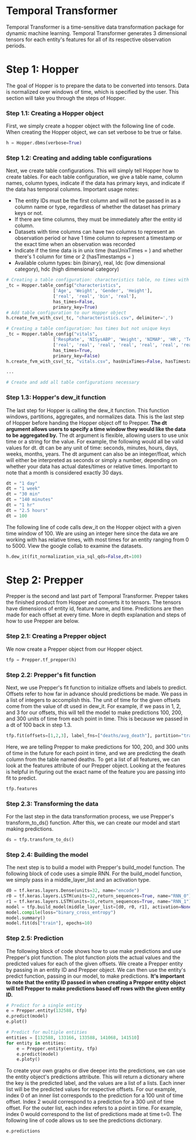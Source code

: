 # Temporal Transformer

Temporal Transformer is a time-sensitive data transformation package for dynamic machine learning. Temporal Transformer generates 3 dimensional tensors for each entity's features for all of its respective observation periods.

# Step 1: Hopper

The goal of Hopper is to prepare the data to be converted into tensors. Data is normalized over windows of time, which is specified by the user. This section will take you through the steps of Hopper.

### Step 1.1: Creating a Hopper object

First, we simply create a hopper object with the following line of code. When creating the Hopper object, we can set verbose to be true or false.
```python
h = Hopper.dbms(verbose=True)
```

### Step 1.2: Creating and adding table configurations

Next, we create table configurations. This will simply tell Hopper how to create tables. For each table configuration, we give a table name, column names, column types, indicate if the data has primary keys, and indicate if the data has temporal columns.
Important usage notes:
* The entity IDs must be the first column and will not be passed in as a column name or type, regardless of whether the dataset has primary keys or not.
* If there are time columns, they must be immediately after the entity id column.
* Datasets with time columns can have two columns to represent an observation period or have 1 time column to represent a timestamp or the exact time when an observation was recorded
* Indicate if the time data is in unix time (hasUnixTimes = ) and whether there's 1 column for time or 2 (hasTimestamps = )
* Available column types: bin (binary), real, ldc (low dimensional category), hdc (high dimensional category)

```python
# Creating a table configuration: characteristics table, no times with unique keys
_tc = Hopper.table_config("characteristics", 
                  ['Age', 'Weight', 'Gender', 'Height'], 
                  ['real', 'real', 'bin', 'real'],
                  has_times=False,
                  primary_key=True)
# Add table configuration to our Hopper object
h.create_fvm_with_csv(_tc, "characteristics.csv", delimiter=',')

# Creating a table configuration: has times but not unique keys
_tc = Hopper.table_config("vitals", 
                  ['RespRate', 'NISysABP', 'Weight', 'NIMAP', 'HR', 'Temp', 'MAP', 'DiasABP', 'NIDiasABP', 'SysABP'], 
                  ['real', 'real', 'real', 'real', 'real', 'real', 'real', 'real', 'real', 'real'],
                  has_times=True,
                  primary_key=False)
h.create_fvm_with_csv(_tc, "vitals.csv", hasUnixTimes=False, hasTimestamps=True, delimiter=',')

...

# Create and add all table configurations necessary

```

### Step 1.3: Hopper's dew_it function

The last step for Hopper is calling the dew_it function. This function windows, partitions, aggregates, and normalizes data. This is the last step of Hopper before handing the Hopper object off to Prepper. **The dt argument allows users to specify a time window they would like the data to be aggregated by.** The dt argument is flexible, allowing users to use unix time or a string for the value. For example, the following would all be valid values for dt. dt can be any unit of time: seconds, minutes, hours, days, weeks, months, years. The dt argument can also be an integer/float, which will either be interpreted as seconds or simply a number, depending on whether your data has actual dates/times or relative times. Important to note that a month is considered exactly 30 days.
```python
dt = "1 day"
dt = "1 week"
dt = "30 min"
dt = "140 minutes"
dt = "1 hr"
dt = "2.5 hours"
dt = 100
```
The following line of code calls dew_it on the Hopper object with a given time window of 100. We are using an integer here since the data we are working with has relative times, with most times for an entity ranging from 0 to 5000. View the google collab to examine the datasets.
```python
h.dew_it(fit_normalization_via_sql_qds=False,dt=100)
```

# Step 2: Prepper

Prepper is the second and last part of Temporal Transformer. Prepper takes the finished product from Hopper and converts it to tensors. The tensors have dimensions of entity id, feature name, and time. Predictions are then made for each offset at every time. More in depth explanation and steps of how to use Prepper are below.

### Step 2.1: Creating a Prepper object

We now create a Prepper object from our Hopper object.
```python
tfp = Prepper.tf_prepper(h)
```

### Step 2.2: Prepper's fit function

Next, we use Prepper's fit function to initialize offsets and labels to predict. Offsets refer to how far in advance should predictions be made. We pass in a list of integers to accomplish this. The unit of time for the given offsets come from the value of dt used in dew_it. For example, if we pass in 1, 2, and 3 for our offsets, this will tell the model to make predictions 100, 200, and 300 units of time from each point in time. This is because we passed in a dt of 100 back in step 1.3.
```python
tfp.fit(offsets=[1,2,3], label_fns=["deaths/avg_death"], partition="train")
```
Here, we are telling Prepper to make predictions for 100, 200, and 300 units of time in the future for each point in time, and we are predicting the death column from the table named deaths. To get a list of all features, we can look at the features attribute of our Prepper object. Looking at the features is helpful in figuring out the exact name of the feature you are passing into fit to predict.
```python
tfp.features
```

### Step 2.3: Transforming the data

For the last step in the data transformation process, we use Prepper's transform_to_ds() function. After this, we can create our model and start making predictions.
```python
ds = tfp.transform_to_ds()
```

### Step 2.4: Building the model

The next step is to build a model with Prepper's build_model function. The following block of code uses a simple RNN. For the build_model function, we simply pass in a middle_layer_list and an activation type.
```python
d0 = tf.keras.layers.Dense(units=32, name="encode")
r0 = tf.keras.layers.LSTM(units=32,return_sequences=True, name="RNN_0")
r1 = tf.keras.layers.LSTM(units=16,return_sequences=True, name="RNN_1")
model = tfp.build_model(middle_layer_list=[d0, r0, r1], activation=None)
model.compile(loss="binary_cross_entropy")
model.summary()
model.fit(ds["train"], epochs=10)
```

### Step 2.5: Prediction

The following block of code shows how to use make predictions and use Prepper's plot function. The plot function plots the actual values and the predicted values for each of the given offsets. We create a Prepper entity by passing in an entity ID and Prepper object. We can then use the entity's predict function, passing in our model, to make predictions. **It's important to note that the entity ID passed in when creating a Prepper entity object will tell Prepper to make predictions based off rows with the given entity ID.**

```python
# Predict for a single entity
e = Prepper.entity(132588, tfp)
e.predict(model)
e.plot()

# Predict for multiple entities
entities = [132588, 133166, 133588, 141068, 141510]
for entity in entities:
    e = Prepper.entity(entity, tfp)
    e.predict(model)
    e.ploty()
```
To create your own graphs or dive deeper into the predictions, we can use the entity object's predictions attribute. This will return a dictionary where the key is the predicted label, and the values are a list of a lists. Each inner list will be the predicted values for respective offsets. For our example, index 0 of an inner list corresponds to the prediction for a 100 unit of time offset. Index 2 would correspond to a prediction for a 300 unit of time offset. For the outer list, each index refers to a point in time. For example, index 0 would correspond to the list of predictions made at time t=0. The following line of code allows us to see the predictions dictionary.
```python
e.predictions
```

